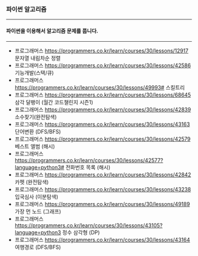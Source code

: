 ### 파이썬 알고리즘

---

#### 파이썬을 이용해서 알고리즘 문제를 풉니다.

---
- 프로그래머스 https://programmers.co.kr/learn/courses/30/lessons/12917 문자열 내림차순 정렬
- 프로그래머스 https://programmers.co.kr/learn/courses/30/lessons/42586 기능개발(스택/큐)
- 프로그래머스 https://programmers.co.kr/learn/courses/30/lessons/49993# 스킬트리
- 프로그래머스 https://programmers.co.kr/learn/courses/30/lessons/68645 삼각 달팽이 (월간 코드챌린지 시즌1)
- 프로그래머스 https://programmers.co.kr/learn/courses/30/lessons/42839 소수찾기(완전탐색)
- 프로그래머스 https://programmers.co.kr/learn/courses/30/lessons/43163 단어변환 (DFS/BFS)
- 프로그래머스 https://programmers.co.kr/learn/courses/30/lessons/42579 베스트 앨범 (해시)
- 프로그래머스 https://programmers.co.kr/learn/courses/30/lessons/42577?language=python3# 전화번호 목록 (해시)
- 프로그래머스 https://programmers.co.kr/learn/courses/30/lessons/42842 카펫 (완전탐색)
- 프로그래머스 https://programmers.co.kr/learn/courses/30/lessons/43238 입국심사 (이분탐색)
- 프로그래머스 https://programmers.co.kr/learn/courses/30/lessons/49189 가장 먼 노드 (그래프)
- 프로그래머스 https://programmers.co.kr/learn/courses/30/lessons/43105?language=python3 정수 삼각형 (DP)
- 프로그래머스 https://programmers.co.kr/learn/courses/30/lessons/43164 여행경로 (DFS/BFS)